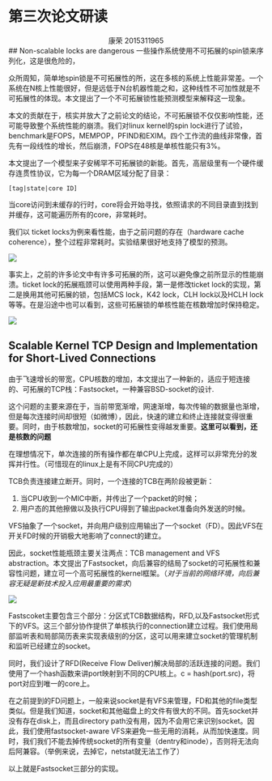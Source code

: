 # 第三次论文研读
<center>康荣 2015311965</center>
## Non-scalable locks are dangerous
一些操作系统使用不可拓展的spin锁来序列化，这是很危险的，

众所周知，简单地spin锁是不可拓展性的所，这在多核的系统上性能非常差。一个系统在N核上性能很好，但是远低于N台机器性能之和，这种线性不可加性就是不可拓展性的体现。本文提出了一个不可拓展锁性能预测模型来解释这一现象。

本文的贡献在于，核实并放大了之前论文的结论，不可拓展锁不仅仅影响性能，还可能导致整个系统性能的崩溃。我们对linux kernel的spin lock进行了试验，benchmark是FOPS，MEMPOP，PFIND和EXIM。四个工作流的曲线非常像，首先有一段线性的增长，然后崩溃，FOPS在48核是单核性能只有3%。

本文提出了一个模型来子安稀罕不可拓展锁的新能。首先，高层级里有一个硬件缓存连贯性协议，它为每一个DRAM区域分配了目录：

```
[tag|state|core ID]
```
当core访问到未缓存的行时，core将会开始寻找，依照请求的不同目录直到找到并缓存，这可能遍历所有的core，非常耗时。

我们以 ticket locks为例来看性能，由于之前问题的存在（hardware cache coherence），整个过程非常耗时。实验结果很好地支持了模型的预测。

<img src='http://media.xtwind.com/images/2016/03/28/6848dce4e7c232914e89ed87c0f96398.png'/>

事实上，之前的许多论文中有许多可拓展的所，这可以避免像之前所显示的性能崩溃。ticket lock的拓展瓶颈可以使用两种手段，第一是修改ticket lock的实现，第二是换用其他可拓展的锁，包括MCS lock，K42 lock，CLH lock以及HCLH lock等等。在是沿途中也可以看到，这些可拓展锁的单核性能在核数增加时保持稳定。

<img src='http://media.xtwind.com/images/2016/03/28/2ea2a7befd6a0d9fbd65f564f4fa9c83.png'/>



## Scalable Kernel TCP Design and Implementation for Short-Lived Connections
由于飞速增长的带宽，CPU核数的增加，本文提出了一种新的，适应于短连接的、可拓展的TCP栈：Fastsocket，一种兼容BSD-socket的设计.

这个问题的主要来源在于，当前带宽渐增，网速渐增，每次传输的数据量也渐增，但是每次连接时间却很短（如微博），因此，快速的建立和终止连接就变得很重要。同时，由于核数增加，socket的可拓展性变得越发重要。**这里可以看到，还是核数的问题**

在理想情况下，单次连接的所有操作都在单CPU上完成，这样可以非常充分的发挥并行性。（可惜现在的linux上是有不同CPU完成的）

TCB负责连接建立断开。同时，一个连接的TCB在两阶段被更新：

1. 当CPU收到一个MIC中断，并传出了一个packet的时候；
2. 用户态的其他擦做以及执行CPU得到了输出packet准备向外发送的时候。

VFS抽象了一个socket，并向用户级别应用输出了一个socket（FD）。因此VFS在开关FD时候的开销极大地影响了connect的建立。

因此，socket性能瓶颈主要关注两点：TCB management and VFS abstraction。本文提出了Fastsocket，向后兼容的结局了socket的可拓展性和兼容性问题，建立可一个高可拓展性的kernel框架。（*对于当前的网络环境，向后兼容无疑是新技术投入应用最重要的需求*）

<img src='http://media.xtwind.com/images/2016/03/28/d681fd9e64e61a3439f60bee50c6d9dc.png'/>

Fastscoket主要包含三个部分：分区式TCB数据结构，RFD,以及Fastsocket形式下的VFS。这三个部分协作提供了单核执行的connection建立过程。我们使用局部监听表和局部简历表来实现表级别的分区，这可以用来建立socket的管理机制和监听已经建立的socket。

同时，我们设计了RFD(Receive Flow Deliver)解决局部的活跃连接的问题。我们使用了一个hash函数来讲port映射到不同的CPU核上。c = hash(port.src)，将port对应到唯一的core上。

在之前提到的FD问题上，一般来说socket是有VFS来管理，FD和其他的file类型类似。但是我们知道，socket和其他磁盘上的文件有很大的不同。首先socket并没有存在disk上，而且directory path没有用，因为不会用它来识别socket。因此，我们使用fastsocket-aware VFS来避免一些无用的消耗，从而加快速度。同时，我们我们不能去掉传统socket的所有变量（dentry和inode），否则将无法向后阿兼容。（举例来说，去掉它，netstat就无法工作了）

以上就是Fastsocket三部分的实现。







